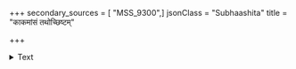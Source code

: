 +++
secondary_sources = [ "MSS_9300",]
jsonClass = "Subhaashita"
title = "काकमांसं तथोच्छिष्टम्"

+++

<details><summary>Text</summary>

काकमांसं तथोच्छिष्टं स्तोकं तदपि दुर्बलम्।  
भक्षितेनापि किं तेन येन तृप्तिर्न जायते॥
</details>
